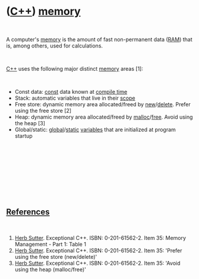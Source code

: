 



 

 

 

 

 

([C++](Cpp.htm)) [memory](CppMemory.htm)
========================================

 

A computer's [memory](CppMemory.htm) is the amount of fast non-permanent
data ([RAM](CppRam.htm)) that is, among others, used for calculations.

 

[C++](Cpp.htm) uses the following major distinct [memory](CppMemory.htm)
areas \[1\]:

 

-   Const data: [const](CppConst.htm) data known at [compile
    time](CppCompileTime.htm)
-   Stack: automatic variables that live in their [scope](CppScope.htm)
-   Free store: dynamic memory area allocated/freed by
    [new](CppNew.htm)/[delete](CppDelete.htm). Prefer using the free
    store \[2\]
-   Heap: dynamic memory area allocated/freed by
    [malloc](CppMalloc.htm)/[free](CppFree.htm). Avoid using the heap
    \[3\]
-   Global/static: [global](CppGlobal.htm)/[static](CppStatic.htm)
    [variables](CppVariable.htm) that are initialized at program startup

 

 

 

 

 

[References](CppReferences.htm)
-------------------------------

 

1.  [Herb Sutter](CppHerbSutter.htm). Exceptional C++.
    ISBN: 0-201-61562-2. Item 35: Memory Management - Part 1: Table 1
2.  [Herb Sutter](CppHerbSutter.htm). Exceptional C++.
    ISBN: 0-201-61562-2. Item 35: 'Prefer using the free store
    (new/delete)'
3.  [Herb Sutter](CppHerbSutter.htm). Exceptional C++.
    ISBN: 0-201-61562-2. Item 35: 'Avoid using the heap (malloc/free)'

 

 

 

 

 





 



